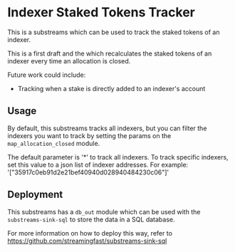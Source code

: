 # Indexer Staked Tokens Tracker

This is a substreams which can be used to track the staked tokens of an indexer.

This is a first draft and the which recalculates the staked tokens of an indexer every time an allocation is closed.

Future work could include:
- Tracking when a stake is directly added to an indexer's account

## Usage

By default, this substreams tracks all indexers, but you can filter the indexers you want to track by setting the params on the `map_allocation_closed` module.

The default parameter is '*' to track all indexers.  To track specific indexers, set this value to a json list of indexer addresses.  For example: '["35917c0eb91d2e21bef40940d028940484230c06"]'

## Deployment

This substreams has a `db_out` module which can be used with the `substreams-sink-sql` to store the data in a SQL database.

For more information on how to deploy this way, refer to https://github.com/streamingfast/substreams-sink-sql